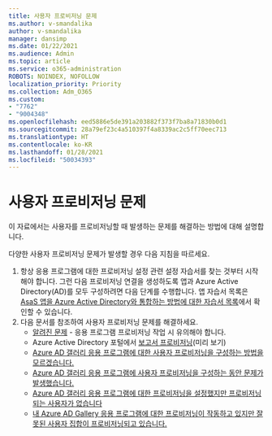 ```yaml
---
title: 사용자 프로비저닝 문제
ms.author: v-smandalika
author: v-smandalika
manager: dansimp
ms.date: 01/22/2021
ms.audience: Admin
ms.topic: article
ms.service: o365-administration
ROBOTS: NOINDEX, NOFOLLOW
localization_priority: Priority
ms.collection: Adm_O365
ms.custom:
- "7762"
- "9004348"
ms.openlocfilehash: eed5886e5de391a203882f373f7ba8a71830b0d1
ms.sourcegitcommit: 28a79ef23c4a510397f4a8339ac2c5ff70eec713
ms.translationtype: HT
ms.contentlocale: ko-KR
ms.lasthandoff: 01/28/2021
ms.locfileid: "50034393"
---
```

# <a name="user-provisioning-issues"></a>사용자 프로비저닝 문제

이 자료에서는 사용자를 프로비저닝할 때 발생하는 문제를 해결하는 방법에 대해 설명합니다.

다양한 사용자 프로비저닝 문제가 발생할 경우 다음 지침을 따르세요.

1. 항상 응용 프로그램에 대한 프로비저닝 설정 관련 설정 자습서를 찾는 것부터 시작해야 합니다. 그런 다음 프로비저닝 연결을 생성하도록 앱과 Azure Active Directory(AD)를 모두 구성하려면 다음 단계를 수행합니다. 앱 자습서 목록은 [AsaS 앱을 Azure Active Directory와 통합하는 방법에 대한 자습서 목록](https://docs.microsoft.com/azure/active-directory/saas-apps/tutorial-list)에서 확인할 수 있습니다.
2. 다음 문서를 참조하여 사용자 프로비저닝 문제를 해결하세요.
    - [알려진 문제](https://docs.microsoft.com/azure/active-directory/app-provisioning/known-issues) - 응용 프로그램 프로비저닝 작업 시 유의해야 합니다.
    - Azure Active Directory 포털에서 [보고서 프로비저닝](https://docs.microsoft.com/azure/active-directory/reports-monitoring/concept-provisioning-logs)(미리 보기)
    - [Azure AD 갤러리 응용 프로그램에 대한 사용자 프로비저닝을 구성하는 방법을 모르겠습니다.](https://docs.microsoft.com/azure/active-directory/app-provisioning/configure-automatic-user-provisioning-portal) 
    - [Azure AD 갤러리 응용 프로그램에 사용자 프로비저닝을 구성하는 동안 문제가 발생했습니다.](https://docs.microsoft.com/azure/active-directory/app-provisioning/application-provisioning-config-problem) 
    - [Azure AD 갤러리 응용 프로그램에 대한 프로비저닝을 설정했지만 프로비저닝되는 사용자가 없습니다](https://docs.microsoft.com/azure/active-directory/app-provisioning/application-provisioning-config-problem-no-users-provisioned) 
    - [내 Azure AD Gallery 응용 프로그램에 대한 프로비저닝이 작동하고 있지만 잘못된 사용자 집합이 프로비저닝되고 있습니다.](https://docs.microsoft.com/azure/active-directory/manage-apps/add-application-portal-assign-users)





